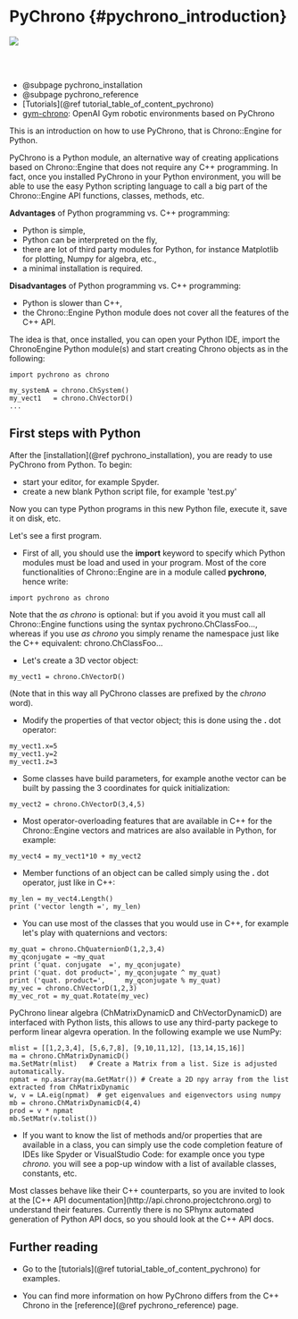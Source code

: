 PyChrono {#pychrono_introduction}
==========================

![](http://projectchrono.org/assets/manual/logo_pychrono_h90.png)

<br>
<br>

* @subpage pychrono_installation
* @subpage pychrono_reference
* [Tutorials](@ref tutorial_table_of_content_pychrono)
* [gym-chrono](https://github.com/projectchrono/gym-chrono): OpenAI Gym robotic environments based on PyChrono

This is an introduction on how to use PyChrono, that is Chrono::Engine for Python.

PyChrono is a Python module, an alternative way of creating 
applications based on Chrono::Engine that does not require any C++ programming. 
In fact, once you installed PyChrono in your Python environment, 
you will be able to use the easy Python scripting language to call a big part of the 
Chrono::Engine API functions, classes, methods, etc.


**Advantages** of Python programming vs. C++ programming:

* Python is simple,
* Python can be interpreted on the fly,
* there are lot of third party modules for Python, for instance Matplotlib for plotting, Numpy for algebra, etc.,
* a minimal installation is required. 

**Disadvantages** of Python programming vs. C++ programming:

* Python is slower than C++,
* the Chrono::Engine Python module does not cover all the features of the C++ API. 
	
	
The idea is that, once installed, you can open your Python IDE, import the ChronoEngine
Python module(s) and start creating Chrono objects as in the following:

~~~~~~~~~~~~~~~{.py}
import pychrono as chrono

my_systemA = chrono.ChSystem()
my_vect1   = chrono.ChVectorD()
...
~~~~~~~~~~~~~~~


First steps with Python
-----------------------

After the [installation](@ref pychrono_installation), you are ready to use PyChrono from
Python. To begin:

-   start your editor, for example Spyder.
-   create a new blank Python script file, for example 'test.py'

Now you can type Python programs in this new Python file, execute it,
save it on disk, etc.

Let's see a first program.

-   First of all, you should use the **import** keyword to specify which
    Python modules must be load and used in your program. Most of the
    core functionalities of Chrono::Engine are in a module called
    **pychrono**, hence write:

~~~~~~~~~~~~~~~{.py}
import pychrono as chrono
~~~~~~~~~~~~~~~

Note that the *as chrono* is optional: but if you avoid it you must call
all Chrono::Engine functions using the syntax
pychrono.ChClassFoo..., whereas if you use *as chrono*
you simply rename the namespace just like the C++ equivalent:
chrono.ChClassFoo...

-   Let's create a 3D vector object:

~~~~~~~~~~~~~~~{.py}
my_vect1 = chrono.ChVectorD()
~~~~~~~~~~~~~~~

(Note that in this way all PyChrono classes are prefixed by the *chrono*
word).

-   Modify the properties of that vector object; this is done using the
    **.** dot operator:

~~~~~~~~~~~~~~~{.py}
my_vect1.x=5
my_vect1.y=2
my_vect1.z=3
~~~~~~~~~~~~~~~

-   Some classes have build parameters, for example anothe vector can be
    built by passing the 3 coordinates for quick initialization:

~~~~~~~~~~~~~{.py}
my_vect2 = chrono.ChVectorD(3,4,5)
~~~~~~~~~~~~~

-   Most operator-overloading features that are available in C++ for the
    Chrono::Engine vectors and matrices are also available in Python,
    for example:

~~~~~~~~~~~~~~~{.py}
my_vect4 = my_vect1*10 + my_vect2
~~~~~~~~~~~~~~~

-   Member functions of an object can be called simply using the **.**
    dot operator, just like in C++:

~~~~~~~~~~~~~~~{.py}
my_len = my_vect4.Length()
print ('vector length =', my_len)
~~~~~~~~~~~~~~~

-   You can use most of the classes that you would use in C++, for
    example let's play with quaternions and vectors:

~~~~~~~~~~~~~{.py}
my_quat = chrono.ChQuaternionD(1,2,3,4)
my_qconjugate = ~my_quat
print ('quat. conjugate  =', my_qconjugate)
print ('quat. dot product=', my_qconjugate ^ my_quat)
print ('quat. product=',     my_qconjugate % my_quat)
my_vec = chrono.ChVectorD(1,2,3)
my_vec_rot = my_quat.Rotate(my_vec)
~~~~~~~~~~~~~
PyChrono linear algebra (ChMatrixDynamicD and ChVectorDynamicD) are interfaced with Python lists, this allows to use any third-party packege to perform linear algevra operation. In the following example we use NumPy:
~~~~~~~~~~~~~{.py}
mlist = [[1,2,3,4], [5,6,7,8], [9,10,11,12], [13,14,15,16]]
ma = chrono.ChMatrixDynamicD() 
ma.SetMatr(mlist)   # Create a Matrix from a list. Size is adjusted automatically.
npmat = np.asarray(ma.GetMatr()) # Create a 2D npy array from the list extracted from ChMatrixDynamic
w, v = LA.eig(npmat)  # get eigenvalues and eigenvectors using numpy
mb = chrono.ChMatrixDynamicD(4,4)
prod = v * npmat  
mb.SetMatr(v.tolist())    
~~~~~~~~~~~~~

-   If you want to know the list of methods and/or properties that are
    available in a class, you can simply use the code completion feature
    of IDEs like Spyder or VisualStudio Code: for example once you type *chrono.* you will see a
    pop-up window with a list of available classes, constants, etc.


<div class="ce-info">
Most classes behave like their C++ counterparts, so you are 
invited to look at the [C++ API documentation](http://api.chrono.projectchrono.org) to understand their features. 
Currently there is no SPhynx automated generation of Python API docs, so you should look at the C++ API docs.
</div>


Further reading
---------------

- Go to the [tutorials](@ref tutorial_table_of_content_pychrono) for examples.

- You can find more information on how PyChrono differs from the C++ Chrono in the [reference](@ref pychrono_reference) page.





